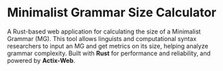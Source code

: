 # Minimalist Grammar Size Calculator

A Rust-based web application for calculating the size of a Minimalist Grammar (MG). This tool allows linguists and computational syntax researchers to input an MG and get metrics on its size, helping analyze grammar complexity. Built with **Rust** for performance and reliability, and powered by **Actix-Web**.
